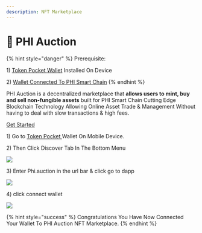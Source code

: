 ```yaml
---
description: NFT Marketplace
---
```


# 🤝 PHI Auction

{% hint style="danger" %}
Prerequisite:&#x20;

1\) [Token Pocket Wallet](../use-phi-smart-chain/wallet-setup/token-pocket-setup.md) Installed On Device&#x20;

2\) [Wallet Connected To PHI Smart Chain](../use-phi-smart-chain/wallet-setup/token-pocket-setup.md)
{% endhint %}

PHI Auction is a decentralized marketplace that **allows users to mint, buy and sell non-fungible assets** built for PHI Smart Chain Cutting Edge Blockchain Technology Allowing Online Asset Trade & Management Without having to deal with slow transactions & high fees.&#x20;

[Get Started ](https://phi.auction)

1\) Go to [Token Pocket ](../use-phi-smart-chain/wallet-setup/token-pocket-setup.md)Wallet On Mobile Device.

2\) Then Click Discover Tab In The Bottom Menu

![](<../.gitbook/assets/IMG\_31B67C9812BC-1 (1).jpeg>)

3\) Enter Phi.auction in the url bar & click go to dapp

![](../.gitbook/assets/IMG\_4558.jpg)

4\) click connect wallet

![](../.gitbook/assets/IMG\_4559.jpg)

{% hint style="success" %}
Congratulations You Have Now Connected Your Wallet To PHI Auction NFT Marketplace.&#x20;
{% endhint %}

